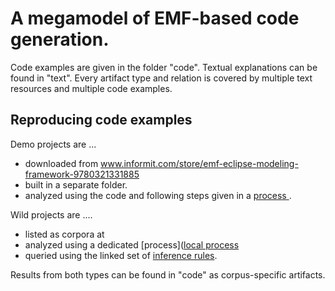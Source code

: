 # A megamodel of EMF-based code generation.

Code examples are given in the folder "code".
Textual explanations can be found in "text".
Every artifact type and relation is covered by multiple text resources and multiple code examples.

## Reproducing code examples

Demo projects are ...
 * downloaded from www.informit.com/store/emf-eclipse-modeling-framework-9780321331885 
 * built in a separate folder. 
 * analyzed using the code and following steps given in a [process ](tools/qegal/org.softlang.qegal/src/main/java/org/softlang/qegal/qmodles/QModelProcessLocal.java#L38). 

Wild projects are ....
 * listed as corpora at 
 * analyzed using a dedicated [process]([local process ](tools/qegal/org.softlang.qegal/src/main/java/org/softlang/qegal/qmodles/QModelProcess.java)
 * queried using the linked set of [inference rules](tools/qegal/org.softlang.qegal/src/main/java/org/softlang/qegal/qmodles/modelCodeGeneration/rules). 
 
Results from both types can be found in "code" as corpus-specific artifacts.